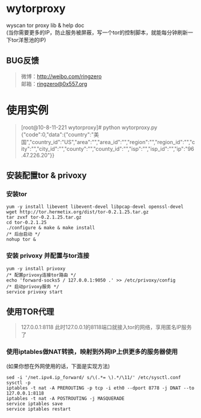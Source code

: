 # wytorproxy
wyscan tor proxy lib &amp; help doc <br />
(当你需要更多的IP，防止服务被屏蔽，写一个tor的控制脚本，就能每分钟刷新一下tor洋葱池的IP)

BUG反馈
-----------------------------------
> 微博：http://weibo.com/ringzero<br />
> 邮箱：ringzero@0x557.org<br />

# 使用实例
> [root@10-8-11-221 wytorproxy]# python wytorproxy.py <br />
> {"code":0,"data":{"country":"美国","country_id":"US","area":"","area_id":"","region":"","region_id":"","city":"","city_id":"","county":"","county_id":"","isp":"","isp_id":"","ip":"96.47.226.20"}}
    
安装配置tor & privoxy
-----------------------------------
### 安装tor
    yum -y install libevent libevent-devel libpcap-devel openssl-devel
    wget http://tor.hermetix.org/dist/tor-0.2.1.25.tar.gz
    tar zvxf tor-0.2.1.25.tar.gz
    cd tor-0.2.1.25
    ./configure & make & make install
    /* 后台启动 */
    nohup tor &

### 安装 privoxy 并配置与tor连接
    yum -y install privoxy
    /* 配置privoxy连接tor路由 */
    echo 'forward-socks5 / 127.0.0.1:9050 .' >> /etc/privoxy/config
    /* 启动privoxy服务 */
    service privoxy start

使用TOR代理
-----------------------------------
> 127.0.0.1:8118
> 此时127.0.0.1的8118端口就接入tor的网络，享用匿名IP服务了

### 使用iptables做NAT转换，映射到外网IP上供更多的服务器使用
(如果你想在外网使用的话，下面是实现方法)

    sed -i '/net.ipv4.ip_forward/ s/\(.*= \).*/\11/' /etc/sysctl.conf
    sysctl -p
    iptables -t nat -A PREROUTING -p tcp -i eth0 --dport 8778 -j DNAT --to 127.0.0.1:8118
    iptables -t nat -A POSTROUTING -j MASQUERADE
    service iptables save
    service iptables restart
